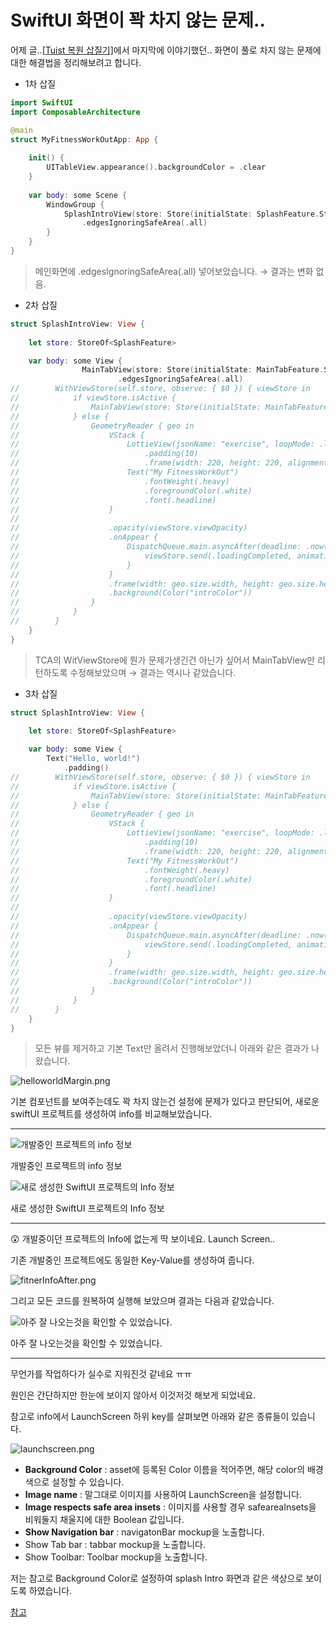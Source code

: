 # SwiftUI 화면이 꽉 차지 않는 문제..

어제 글..[[Tuist 복원 삽질기]](https://aske0115.github.io/develop/2023-03-06-Tuist-restore/)에서 마지막에 이야기했던.. 화면이 풀로 차지 않는 문제에 대한 해결법을 정리해보려고 합니다.

- 1차 삽질

```swift
import SwiftUI
import ComposableArchitecture

@main
struct MyFitnessWorkOutApp: App {
    
    init() {
        UITableView.appearance().backgroundColor = .clear
    }
    
    var body: some Scene {
        WindowGroup {
            SplashIntroView(store: Store(initialState: SplashFeature.State(), reducer: SplashFeature()))
                .edgesIgnoringSafeArea(.all)
        }
    }
}
```

> 메인화면에 .edgesIgnoringSafeArea(.all) 넣어보았습니다. → 결과는 변화 없음.
> 

- 2차 삽질

```swift
struct SplashIntroView: View {
    
    let store: StoreOf<SplashFeature>

    var body: some View {
				MainTabView(store: Store(initialState: MainTabFeature.State(), reducer: MainTabFeature()))
						.edgesIgnoringSafeArea(.all)
//        WithViewStore(self.store, observe: { $0 }) { viewStore in
//            if viewStore.isActive {
//                MainTabView(store: Store(initialState: MainTabFeature.State(), reducer: MainTabFeature()))
//            } else {
//                GeometryReader { geo in
//                    VStack {
//                        LottieView(jsonName: "exercise", loopMode: .loop)
//                            .padding(10)
//                            .frame(width: 220, height: 220, alignment: .center)
//                        Text("My FitnessWorkOut")
//                            .fontWeight(.heavy)
//                            .foregroundColor(.white)
//                            .font(.headline)
//                    }
//
//                    .opacity(viewStore.viewOpacity)
//                    .onAppear {
//                        DispatchQueue.main.asyncAfter(deadline: .now() + 3.0) {
//                            viewStore.send(.loadingCompleted, animation: Animation.easeIn(duration: 0.7))
//                        }
//                    }
//                    .frame(width: geo.size.width, height: geo.size.height)
//                    .background(Color("introColor"))
//                }
//            }
//        }
    }
}
```

> TCA의 WitViewStore에 뭔가 문제가생긴건 아닌가 싶어서 MainTabView만 리턴하도록 수정해보았으며  → 결과는 역시나 같았습니다.
> 

- 3차 삽질

```swift
struct SplashIntroView: View {
    
    let store: StoreOf<SplashFeature>

    var body: some View {
        Text("Hello, world!")
            .padding()
//        WithViewStore(self.store, observe: { $0 }) { viewStore in
//            if viewStore.isActive {
//                MainTabView(store: Store(initialState: MainTabFeature.State(), reducer: MainTabFeature()))
//            } else {
//                GeometryReader { geo in
//                    VStack {
//                        LottieView(jsonName: "exercise", loopMode: .loop)
//                            .padding(10)
//                            .frame(width: 220, height: 220, alignment: .center)
//                        Text("My FitnessWorkOut")
//                            .fontWeight(.heavy)
//                            .foregroundColor(.white)
//                            .font(.headline)
//                    }
//
//                    .opacity(viewStore.viewOpacity)
//                    .onAppear {
//                        DispatchQueue.main.asyncAfter(deadline: .now() + 3.0) {
//                            viewStore.send(.loadingCompleted, animation: Animation.easeIn(duration: 0.7))
//                        }
//                    }
//                    .frame(width: geo.size.width, height: geo.size.height)
//                    .background(Color("introColor"))
//                }
//            }
//        }
    }
}
```

> 모든 뷰를 제거하고 기본 Text만 올려서 진행해보았더니 아래와 같은 결과가 나왔습니다.
> 

![helloworldMargin.png](/assets/img/blog/swiftui_fitner/helloworldMargin.png)

기본 컴포넌트를 보여주는데도 꽉 차지 않는건 설정에 문제가 있다고 판단되어, 새로운 swiftUI 프로젝트를 생성하여 info를 비교해보았습니다.

---

![개발중인 프로젝트의 info 정보](/assets/img/blog/swiftui_fitner/finterInfo.png)

개발중인 프로젝트의 info 정보

![새로 생성한 SwiftUI 프로젝트의 Info 정보](/assets/img/blog/swiftui_fitner/newPrjInfo.png)

새로 생성한 SwiftUI 프로젝트의 Info 정보

---

<aside>
😲 개발중이던 프로젝트의 Info에 없는게 딱 보이네요. Launch Screen..

</aside>

기존 개발중인 프로젝트에도 동일한 Key-Value를 생성하여 줍니다.

![fitnerInfoAfter.png](/assets/img/blog/swiftui_fitner/fitnerInfoAfter.png)

그리고 모든 코드를 원복하여 실행해 보았으며 결과는 다음과 같았습니다.

![아주 잘 나오는것을 확인할 수 있었습니다.](/assets/img/blog/swiftui_fitner/mtfFull.gif)

아주 잘 나오는것을 확인할 수 있었습니다.

---

무언가를 작업하다가 실수로 지워진것 같네요 ㅠㅠ 

원인은 간단하지만 한눈에 보이지 않아서 이것저것 해보게 되었네요.

참고로 info에서 LaunchScreen 하위 key를 살펴보면 아래와 같은 종류들이 있습니다.

![launchscreen.png](/assets/img/blog/swiftui_fitner/launchscreen.png)

- **Background Color** : asset에 등록된 Color 이름을 적어주면, 해당 color의 배경색으로 설정할 수 있습니다.
- **Image name** : 말그대로 이미지를 사용하여 LaunchScreen을 설정합니다.
- **Image respects safe area insets** : 이미지를 사용할 경우  safeareaInsets을 비워둘지 채울지에 대한 Boolean 값입니다.
- **Show Navigation bar** :  navigatonBar mockup을 노출합니다.
- Show Tab bar : tabbar mockup을 노출합니다.
- Show Toolbar: Toolbar mockup을 노출합니다.

저는 참고로 Background Color로 설정하여 splash Intro 화면과 같은 색상으로 보이도록 하였습니다.

[참고]([https://www.avanderlee.com/xcode/launch-screen/](https://www.avanderlee.com/xcode/launch-screen/))
